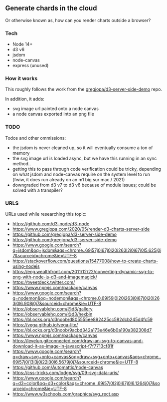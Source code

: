 ## Generate chards in the cloud

Or otherwise known as, how can you render charts outside a browser?

### Tech

- Node 14+
- d3 v6
- jsdom
- node-canvas
- express (unused)

### How it works

This roughly follows the work from the [gregjopa/d3-server-side-demo](https://github.com/gregjopa/d3-server-side-demo) repo.

In addition, it adds:
* svg image url painted onto a node canvas
* a node canvas exported into an png file

### TODO

Todos and other ommissions:

* the jsdom is never cleaned up, so it will eventually consume a ton of memory
* the svg image url is loaded async, but we have this running in an sync method..
* getting this to pass through code verification could be tricky, depending on what jsdom and node-canvas require on the system level to run (fwiw, it does run already on an m1 big sur mac / 2021)
* downgraded from d3 v7 to d3 v6 because of module issues; could be solved with a transpiler?

### URLS
URLs used while researching this topic:

- https://github.com/d3-node/d3-node
- https://www.gregjopa.com/2020/05/render-d3-charts-server-side
- https://github.com/gregjopa/d3-server-side-demo
- https://github.com/gregjopa/d3-server-side-demo
- https://www.google.com/search?q=jsdom&oq=jsdom&aqs=chrome..69i57j0i67j0i20i263l2j0i67j0l5.625j0j7&sourceid=chrome&ie=UTF-8
- https://stackoverflow.com/questions/15477008/how-to-create-charts-using-nodejs
- https://eng.wealthfront.com/2011/12/22/converting-dynamic-svg-to-png-with-node-js-d3-and-imagemagick/
- https://tweetdeck.twitter.com/
- https://www.npmjs.com/package/canvas
- https://www.google.com/search?q=nodemon&oq=nodemon&aqs=chrome.0.69i59j0i20i263j0i67j0i20i263j0l6.908j0j7&sourceid=chrome&ie=UTF-8
- https://observablehq.com/@d3/gallery
- https://observablehq.com/@d3/hexbin
- https://bl.ocks.org/d3noob/d805555ee892425cc582dcb245d4fc59
- https://vega.github.io/vega-lite/
- https://bl.ocks.org/d3noob/9acbd342a173e46e6b0a190a382308d7
- https://www.npmjs.com/package/canvas
- https://levelup.gitconnected.com/draw-an-svg-to-canvas-and-download-it-as-image-in-javascript-f7f7713cf81f
- https://www.google.com/search?q=draw+svg+onto+canvas&oq=draw+svg+onto+canvas&aqs=chrome..69i57j0i13l3j0i22i30l6.5679j0j7&sourceid=chrome&ie=UTF-8
- https://github.com/Automattic/node-canvas
- https://css-tricks.com/lodge/svg/09-svg-data-uris/
- https://www.google.com/search?q=d3+color&oq=d3+color&aqs=chrome..69i57j0l2j0i67j0l6.1264j0j7&sourceid=chrome&ie=UTF-8
- https://www.w3schools.com/graphics/svg_rect.asp
